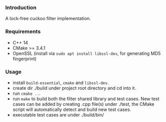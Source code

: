 ### Introduction

A lock-free cuckoo filter implementation.

### Requirements
* C++ 14
* CMake >= 3.4.1
* OpenSSL (install via `sudo apt install libssl-dev`, for generating MD5 fingerprint)

### Usage
* install `build-essential`, `cmake` and `libssl-dev`.
* create dir ./build under project root directory and cd into it.
* run `cmake ..`.
* run `make` to build both the filter shared library and test cases. New test cases can be added by creating .cpp file(s) under ./test, the CMake script will automatically detect and build new test cases.
* executable test cases are under ./build/bin/
